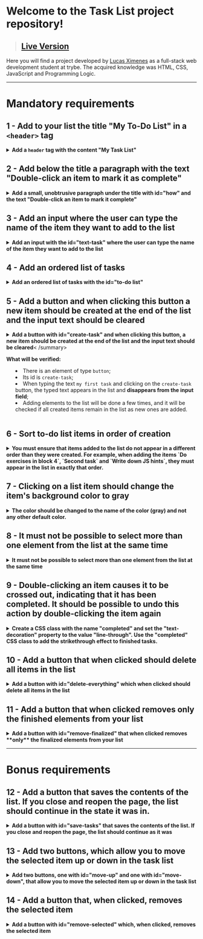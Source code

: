 # Welcome to the Task List project repository!

> ## [Live Version](https://lucasdximenes.github.io/other/projects/project-todo-list/)

Here you will find a project developed by [Lucas Ximenes](https://www.linkedin.com/in/lucasdximenes/) as a full-stack web development student at trybe.
The acquired knowledge was HTML, CSS, JavaScript and Programming Logic.

---

# Mandatory requirements

## 1 - Add to your list the title "My To-Do List" in a `<header>` tag

<details><summary><strong>Add a <code>header</code> tag with the content "My Task List"</strong></summary><br />

- Your page must have a `header` tag with the content "My Task List"

</details>

## 2 - Add below the title a paragraph with the text "Double-click an item to mark it as complete"

<details><summary><strong>Add a small, unobtrusive paragraph under the title with id="how" and the text "Double-click an item to mark it complete"</strong></summary> <br />

**What will be verified:**

- There is an element with the id `function`;
- Its content is `Double-click an item to mark it as complete`.

</details>

## 3 - Add an input where the user can type the name of the item they want to add to the list

<details><summary><strong>Add an input with the id="text-task" where the user can type the name of the item they want to add to the list</strong></summary><br />

**What will be verified:**

- There is an element of type `input`;
- Its id is `task-text`.

</details>

## 4 - Add an ordered list of tasks

<details><summary><strong>Add an ordered list of tasks with the id="to-do list"</strong></summary><br />

**What will be verified:**

- There is an element of type `ol`;
- Its id is `to-do list`.

</details>

## 5 - Add a button and when clicking this button a new item should be created at the end of the list and the input text should be cleared

<details><summary><strong>Add a button with id="create-task" and when clicking this button, a new item should be created at the end of the list and the input text should be cleared</strong>< /summary><br />

**What will be verified:**

- There is an element of type `button`;
- Its id is `create-task`;
- When typing the text `my first task` and clicking on the `create-task` button, the typed text appears in the list and **disappears from the input field**;
- Adding elements to the list will be done a few times, and it will be checked if all created items remain in the list as new ones are added.

</details>

## 6 - Sort to-do list items in order of creation

<details><summary><strong>You must ensure that items added to the list do not appear in a different order than they were created. For example, when adding the items `Do exercises in block 4`, `Second task` and `Write down JS hints`, they must appear in the list in exactly that order.</strong></summary><br />

**What will be verified:**

- Three items will be created in the list and it will be checked if they are sorted in order of creation - ie first the first item created, then the second, and so on.

</details>

## 7 - Clicking on a list item should change the item's background color to gray

<details><summary><strong>The color should be changed to the name of the color (gray) and not any other default color.</strong></summary><br />

**What will be verified:**

- When loading the page, the list items **do not have** the CSS style `background-color: gray`;

- When clicking on an item in the list, it changes to the CSS style `background-color: gray`.

</details>

## 8 - It must not be possible to select more than one element from the list at the same time

<details><summary><strong>It must not be possible to select more than one element from the list at the same time</strong></summary><br />

**What will be verified:**

- It will be verified that when an element of the list is selected, the previously selected element is no longer selected. This is verified by whether or not the `background-color: gray` style is present on the element.

</details>

## 9 - Double-clicking an item causes it to be crossed out, indicating that it has been completed. It should be possible to undo this action by double-clicking the item again

<details><summary><strong>Create a CSS class with the name "completed" and set the "text-decoration" property to the value "line-through". Use the "completed" CSS class to add the strikethrough effect to finished tasks.</strong></summary><br />

**What will be verified:**

- Before the action is triggered, the element added to the list has neither the `completed` class nor the `text-decoration: line-through solid black` style;

- By double clicking on the item in the list, it will have the class `completed` and the style `text-decoration` with the value `line-through solid black`;

- It will be verified that with a second double click, a complete element ceases to be one.

</details>

## 10 - Add a button that when clicked should delete all items in the list

<details><summary><strong>Add a button with id="delete-everything" which when clicked should delete all items in the list</strong></summary><br />

**What will be verified:**

- It will be verified that there is a `button` element with the id `delete-everything`;

- It will be verified that, since a list has tasks, a click on the button leaves it empty.

</details>

## 11 - Add a button that when clicked removes **only** the finished elements from your list

<details><summary><strong>Add a button with id="remove-finalized" that when clicked removes **only** the finalized elements from your list</strong></summary><br />

**What will be verified:**

- It will be verified that there is a `button` element with the id `remove-finished`;

- It will be verified that, by clicking the button, all elements marked as done are removed from the list.

</details>

---

# Bonus requirements

## 12 - Add a button that saves the contents of the list. If you close and reopen the page, the list should continue in the state it was in.

<details><summary><strong>Add a button with id="save-tasks" that saves the contents of the list. If you close and reopen the page, the list should continue as it was</strong></summary><br />

**What will be verified:**

- It will be verified that there is a `button` element with the id `save-task`;

- It will be verified that when the list has multiple elements, some of which are marked as finished, a reload of the page keeps the list exactly as it is.

</details>

## 13 - Add two buttons, which allow you to move the selected item up or down in the task list

<details><summary><strong>Add two buttons, one with id="move-up" and one with id="move-down", that allow you to move the selected item up or down in the task list</ strong></summary><br />

:warning: Important points about this bonus requirement: :warning:

- Before starting to develop this functionality, stop and think: </br>

What does it mean to move a list item up or down in **_DOM_**? :thinking: </br>

:bulb: You already have all the skills needed to do this :smiley:.

- Get used to thinking about special cases when building programs. What happens if the user tries to move the first item up or the last item down?

**What will be verified:**

- The existence of two `button` elements will be checked, one with the id `move-up` and the other with the id `move-down`;

- It will be verified that, since several elements have been added to the list, moving them in different ways leaves them in the expected positions;

- It will be verified that, if any element is finished, this status must persist even if the element is moved;

- It will be verified that, if no element is selected, clicking on the buttons does not change the list;

- It will be verified that an element that is selected must remain selected even after being moved;

- _Special case!_ It will be verified that, if you try to raise the element at the top of the list or, if you try to lower the last element of the list, this should not be changed.

</details>

## 14 - Add a button that, when clicked, removes the selected item

<details><summary><strong>Add a button with id="remove-selected" which, when clicked, removes the selected item</strong></summary><br />

**What will be verified:**

- It will check for the presence of a `button` element with a `remove-selected` id;

- It will be verified that, on clicking the button, only the selected element is removed.

</details>
